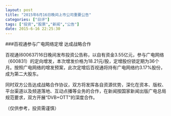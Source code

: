 ```yaml
---
layout: post
title: "2015年6月16日晚间上市公司重要公告"
categories: ["日评"]
tags: ["投资","股票","新闻","公告"]
date: 2015-6-16 22:25:30
---
```

###百视通参与广电网络定增 达成战略合作

百视通(600637)16日晚间发布投资公告称，以自有资金3.55亿元，参与广电网络（600831）的定向增发，本次增发价格为18.21元/股，定增股份锁定期为36个月。按照广电网络的增发预案，此次定增后百视通将持有广电网络约3.17%股份，成为第二大股东。

同时双方公告达成战略合作协议，双方将发挥各自资源优势，深化在资本、版权、平台渠道以及频道落地、互动点播等业务的合作，在新闻按国家新闻出版广电总局规范要求，双方开展“DVB+OTT”的深度合作。

（仅供参考，投资需谨慎）
